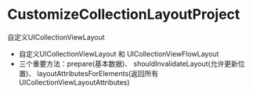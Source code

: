 # CustomizeCollectionLayoutProject
自定义UICollectionViewLayout

- 自定义UICollectionViewLayout 和 UICollectionViewFlowLayout
- 三个重要方法：prepare(基本数据)、 shouldInvalidateLayout(允许更新位置)、 layoutAttributesForElements(返回所有UICollectionViewLayoutAttributes)
